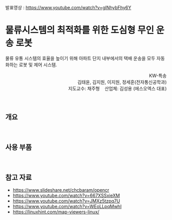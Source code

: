 발표영상 : https://www.youtube.com/watch?v=glNhybFhy6Y

# 물류시스템의 최적화를 위한 도심형 무인 운송 로봇

물류 유통 시스템의 효율을 높이기 위해 아파트 단지 내부에서의 택배 운송을 모두 자동화하는 로봇 및 제어 시스템.

<div align="right">
KW-특송
</div>
<div align="right">
김태윤, 김지원, 이지원, 정세훈(전자통신공학과)
</div>
<div align="right">
지도교수: 채주형&nbsp;&nbsp;&nbsp;&nbsp;산업체: 김성용 (에스오엑스 대표)
</div>
<br>


<br>

## 개요



<br>

## 사용 부품



<br>

## 참고 자료
- https://www.slideshare.net/chcbaram/opencr
- https://www.youtube.com/watch?v=667XSSxieXM
- https://www.youtube.com/watch?v=JMXz5tzpq7U
- https://www.youtube.com/watch?v=WEoLLpqMwhI
- https://linuxhint.com/map-viewers-linux/



